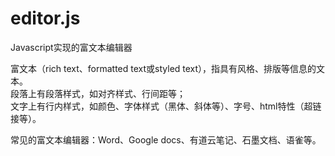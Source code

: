 # editor.js
Javascript实现的富文本编辑器

富文本（rich text、formatted text或styled text），指具有风格、排版等信息的文本。  
段落上有段落样式，如对齐样式、行间距等；  
文字上有行内样式，如颜色、字体样式（黑体、斜体等）、字号、html特性（超链接等）。

常见的富文本编辑器：Word、Google docs、有道云笔记、石墨文档、语雀等。